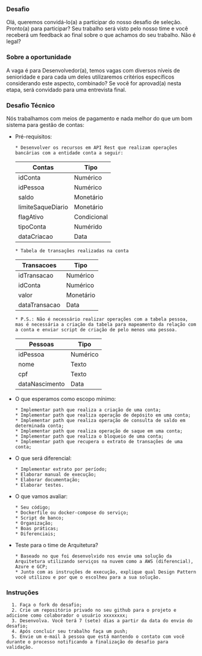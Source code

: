 
### Desafio
Olá, queremos convidá-lo(a) a participar do nosso desafio de seleção.  Pronto(a) para participar? Seu trabalho será visto pelo nosso time e você receberá um feedback ao final sobre o que achamos do seu trabalho. Não é legal?

### Sobre a oportunidade 
A vaga é para Desenvolvedor(a), temos vagas com diversos níveis de senioridade e para cada um deles utilizaremos critérios específicos considerando este aspecto, combinado? 
Se você for aprovad(a) nesta etapa, será convidado para uma entrevista final.

### Desafio Técnico
  Nós trabalhamos com meios de pagamento e nada melhor do que um bom sistema para gestão de contas:
  
  - Pré-requisitos:
    ```
    * Desenvolver os recursos em API Rest que realizam operações bancárias com a entidade conta a seguir:
    ```
    | Contas | Tipo |
    |-|-|
    | idConta | Numérico |
    | idPessoa | Numérico |
    | saldo | Monetário |
    | limiteSaqueDiario | Monetário |
    | flagAtivo | Condicional |
    | tipoConta | Numérido |
    | dataCriacao | Data |

    ```
    * Tabela de transações realizadas na conta
    ```
    | Transacoes | Tipo |
    |-|-|
    | idTransacao | Numérico |
    | idConta | Numérico |
    | valor | Monetário |
    | dataTransacao | Data |

    ```
    * P.S.: Não é necessário realizar operações com a tabela pessoa, mas é necessária a criação da tabela para mapeamento da relação com a conta e enviar script de criação de pelo menos uma pessoa.
    ```

    | Pessoas | Tipo |
    |-|-|
    | idPessoa | Numérico |
    | nome | Texto |
    | cpf | Texto |
    | dataNascimento | Data |    

  - O que esperamos como escopo mínimo:
    ```
    * Implementar path que realiza a criação de uma conta;
    * Implementar path que realiza operação de depósito em uma conta;
    * Implementar path que realiza operação de consulta de saldo em determinada conta;
    * Implementar path que realiza operação de saque em uma conta;
    * Implementar path que realiza o bloqueio de uma conta;
    * Implementar path que recupera o extrato de transações de uma conta;
    ```
  - O que será diferencial:
    ```
    * Implementar extrato por período;
    * Elaborar manual de execução;
    * Elaborar documentação;
    * Elaborar testes.
    ```
    
  - O que vamos avaliar:
    ```
    * Seu código; 
    * Dockerfile ou docker-compose do serviço;
    * Script de banco;
    * Organização;
    * Boas práticas;
    * Diferenciais; 
    ```

  - Teste para o time de Arquitetura? 
    ```
    * Baseado no que foi desenvolvido nos envie uma solução da Arquitetura utilizando serviços na nuvem como a AWS (diferencial), Azure e GCP;
    * Junto com as instruções de execução, explique qual Design Pattern você utilizou e por que o escolheu para a sua solução.
    ```
  

### Instruções
      1. Faça o fork do desafio;
      2. Crie um repositório privado no seu github para o projeto e adicione como colaborador o usuário xxxxxxxx;
      3. Desenvolva. Você terá 7 (sete) dias a partir da data do envio do desafio; 
      4. Após concluir seu trabalho faça um push; 
      5. Envie um e-mail à pessoa que está mantendo o contato com você durante o processo notificando a finalização do desafio para validação.
